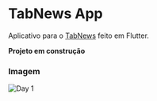 # TabNews App

Aplicativo para o [TabNews](https://www.tabnews.com.br) feito em Flutter.


**Projeto em construção**

### Imagem

![Day 1](https://user-images.githubusercontent.com/5226773/203183779-f161f365-f820-4048-97d5-654d7e5f8a06.png)


